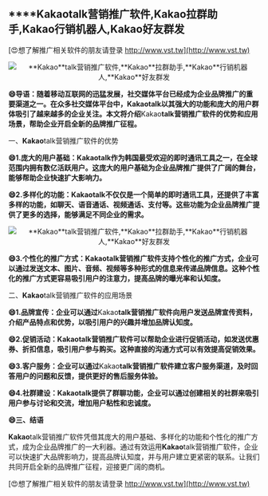 ## ****Kakao**talk营销推广软件,**Kakao**拉群助手,**Kakao**行销机器人,**Kakao**好友群发**

[😍想了解推广相关软件的朋友请登录 http://www.vst.tw](http://www.vst.tw)

 <center><img src="https://vst.tw/MP4/tuiguang/png/0.png" alt="**Kakao**talk营销推广软件,**Kakao**拉群助手,**Kakao**行销机器人,**Kakao**好友群发"></center>

**😄导语：随着移动互联网的迅猛发展，社交媒体平台已经成为企业品牌推广的重要渠道之一。在众多社交媒体平台中，**Kakao**talk以其强大的功能和庞大的用户群体吸引了越来越多的企业关注。本文将介绍**Kakao**talk营销推广软件的优势和应用场景，帮助企业开启全新的品牌推广征程。**

一、**Kakao**talk营销推广软件的优势

**😄1.庞大的用户基础：**Kakao**talk作为韩国最受欢迎的即时通讯工具之一，在全球范围内拥有数亿活跃用户。这庞大的用户基础为企业品牌推广提供了广阔的舞台，能够帮助企业快速扩大影响力。**

**😄2.多样化的功能：**Kakao**talk不仅仅是一个简单的即时通讯工具，还提供了丰富多样的功能，如聊天、语音通话、视频通话、支付等。这些功能为企业品牌推广提供了更多的选择，能够满足不同企业的需求。**

 <center><img src="https://vst.tw/MP4/tuiguang/png/1.png" alt="**Kakao**talk营销推广软件,**Kakao**拉群助手,**Kakao**行销机器人,**Kakao**好友群发"></center>

**😄3.个性化的推广方式：**Kakao**talk营销推广软件支持个性化的推广方式，企业可以通过发送文本、图片、音频、视频等多种形式的信息来传递品牌信息。这种个性化的推广方式更容易吸引用户的注意力，提高品牌的曝光率和认知度。**

二、**Kakao**talk营销推广软件的应用场景

**😄1.品牌宣传：企业可以通过**Kakao**talk营销推广软件向用户发送品牌宣传资料，介绍产品特点和优势，以吸引用户的兴趣并增加品牌认知度。**

**😄2.促销活动：**Kakao**talk营销推广软件可以帮助企业进行促销活动，如发送优惠券、折扣信息，吸引用户参与购买。这种直接的沟通方式可以有效提高促销效果。**

**😄3.客户服务：企业可以通过**Kakao**talk营销推广软件建立客户服务渠道，及时回答用户的问题和反馈，提供更好的售后服务体验。**

**😄4.社群建设：**Kakao**talk提供了群聊功能，企业可以通过创建相关的社群来吸引用户参与讨论和交流，增加用户粘性和忠诚度。**

**😄三、结语**

**Kakao**talk营销推广软件凭借其庞大的用户基础、多样化的功能和个性化的推广方式，成为企业品牌推广的一大利器。通过有效运用**Kakao**talk营销推广软件，企业可以快速扩大品牌影响力，提高品牌认知度，并与用户建立更紧密的联系。让我们共同开启全新的品牌推广征程，迎接更广阔的商机。

[😍想了解推广相关软件的朋友请登录 http://www.vst.tw](http://www.vst.tw)



